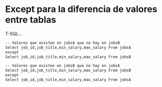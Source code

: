 # Except para la diferencia de valores entre tablas

T-SQL...

```sh
-- Valores que existen en jobsA que no hay en jobsB
Select job_id,job_title,min_salary,max_salary From jobsA
except
Select job_id,job_title,min_salary,max_salary From jobsB

-- Valores que existen en jobsB que no hay en jobsA
Select job_id,job_title,min_salary,max_salary From jobsB
except
Select job_id,job_title,min_salary,max_salary From jobsA
```
